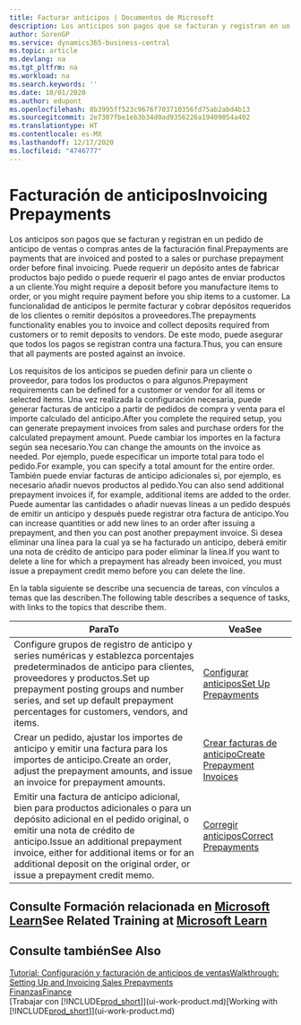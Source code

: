 ```yaml
---
title: Facturar anticipos | Documentos de Microsoft
description: Los anticipos son pagos que se facturan y registran en un pedido de anticipo de ventas o compras antes de la facturación final. Puede requerir un depósito antes de fabricar productos bajo pedido o puede requerir el pago antes de enviar productos a un cliente. La funcionalidad de anticipos le permite facturar y cobrar depósitos requeridos de los clientes o remitir depósitos a proveedores. De este modo, puede asegurar que todos los pagos se registran contra una factura.
author: SorenGP
ms.service: dynamics365-business-central
ms.topic: article
ms.devlang: na
ms.tgt_pltfrm: na
ms.workload: na
ms.search.keywords: ''
ms.date: 10/01/2020
ms.author: edupont
ms.openlocfilehash: 8b3995ff523c9676f703710356fd75ab2abd4b13
ms.sourcegitcommit: 2e7307fbe1eb3b34d0ad9356226a19409054a402
ms.translationtype: HT
ms.contentlocale: es-MX
ms.lasthandoff: 12/17/2020
ms.locfileid: "4746777"
---
```

# <a name="invoicing-prepayments"></a><span data-ttu-id="10c16-106">Facturación de anticipos</span><span class="sxs-lookup"><span data-stu-id="10c16-106">Invoicing Prepayments</span></span>

<span data-ttu-id="10c16-107">Los anticipos son pagos que se facturan y registran en un pedido de anticipo de ventas o compras antes de la facturación final.</span><span class="sxs-lookup"><span data-stu-id="10c16-107">Prepayments are payments that are invoiced and posted to a sales or purchase prepayment order before final invoicing.</span></span> <span data-ttu-id="10c16-108">Puede requerir un depósito antes de fabricar productos bajo pedido o puede requerir el pago antes de enviar productos a un cliente.</span><span class="sxs-lookup"><span data-stu-id="10c16-108">You might require a deposit before you manufacture items to order, or you might require payment before you ship items to a customer.</span></span> <span data-ttu-id="10c16-109">La funcionalidad de anticipos le permite facturar y cobrar depósitos requeridos de los clientes o remitir depósitos a proveedores.</span><span class="sxs-lookup"><span data-stu-id="10c16-109">The prepayments functionality enables you to invoice and collect deposits required from customers or to remit deposits to vendors.</span></span> <span data-ttu-id="10c16-110">De este modo, puede asegurar que todos los pagos se registran contra una factura.</span><span class="sxs-lookup"><span data-stu-id="10c16-110">Thus, you can ensure that all payments are posted against an invoice.</span></span>  

 <span data-ttu-id="10c16-111">Los requisitos de los anticipos se pueden definir para un cliente o proveedor, para todos los productos o para algunos.</span><span class="sxs-lookup"><span data-stu-id="10c16-111">Prepayment requirements can be defined for a customer or vendor for all items or selected items.</span></span> <span data-ttu-id="10c16-112">Una vez realizada la configuración necesaria, puede generar facturas de anticipo a partir de pedidos de compra y venta para el importe calculado del anticipo.</span><span class="sxs-lookup"><span data-stu-id="10c16-112">After you complete the required setup, you can generate prepayment invoices from sales and purchase orders for the calculated prepayment amount.</span></span> <span data-ttu-id="10c16-113">Puede cambiar los importes en la factura según sea necesario.</span><span class="sxs-lookup"><span data-stu-id="10c16-113">You can change the amounts on the invoice as needed.</span></span> <span data-ttu-id="10c16-114">Por ejemplo, puede especificar un importe total para todo el pedido.</span><span class="sxs-lookup"><span data-stu-id="10c16-114">For example, you can specify a total amount for the entire order.</span></span> <span data-ttu-id="10c16-115">También puede enviar facturas de anticipo adicionales si, por ejemplo, es necesario añadir nuevos productos al pedido.</span><span class="sxs-lookup"><span data-stu-id="10c16-115">You can also send additional prepayment invoices if, for example, additional items are added to the order.</span></span> <span data-ttu-id="10c16-116">Puede aumentar las cantidades o añadir nuevas líneas a un pedido después de emitir un anticipo y después puede registrar otra factura de anticipo.</span><span class="sxs-lookup"><span data-stu-id="10c16-116">You can increase quantities or add new lines to an order after issuing a prepayment, and then you can post another prepayment invoice.</span></span> <span data-ttu-id="10c16-117">Si desea eliminar una línea para la cual ya se ha facturado un anticipo, deberá emitir una nota de crédito de anticipo para poder eliminar la línea.</span><span class="sxs-lookup"><span data-stu-id="10c16-117">If you want to delete a line for which a prepayment has already been invoiced, you must issue a prepayment credit memo before you can delete the line.</span></span>  

 <span data-ttu-id="10c16-118">En la tabla siguiente se describe una secuencia de tareas, con vínculos a temas que las describen.</span><span class="sxs-lookup"><span data-stu-id="10c16-118">The following table describes a sequence of tasks, with links to the topics that describe them.</span></span>

|<span data-ttu-id="10c16-119">**Para**</span><span class="sxs-lookup"><span data-stu-id="10c16-119">**To**</span></span>|<span data-ttu-id="10c16-120">**Vea**</span><span class="sxs-lookup"><span data-stu-id="10c16-120">**See**</span></span>|  
|------------|-------------|  
|<span data-ttu-id="10c16-121">Configure grupos de registro de anticipo y series numéricas y establezca porcentajes predeterminados de anticipo para clientes, proveedores y productos.</span><span class="sxs-lookup"><span data-stu-id="10c16-121">Set up prepayment posting groups and number series, and set up default prepayment percentages for customers, vendors, and items.</span></span>|[<span data-ttu-id="10c16-122">Configurar anticipos</span><span class="sxs-lookup"><span data-stu-id="10c16-122">Set Up Prepayments</span></span>](finance-set-up-prepayments.md)|
|<span data-ttu-id="10c16-123">Crear un pedido, ajustar los importes de anticipo y emitir una factura para los importes de anticipo.</span><span class="sxs-lookup"><span data-stu-id="10c16-123">Create an order, adjust the prepayment amounts, and issue an invoice for prepayment amounts.</span></span>|[<span data-ttu-id="10c16-124">Crear facturas de anticipo</span><span class="sxs-lookup"><span data-stu-id="10c16-124">Create Prepayment Invoices</span></span>](finance-how-to-create-prepayment-invoices.md)|  
|<span data-ttu-id="10c16-125">Emitir una factura de anticipo adicional, bien para productos adicionales o para un depósito adicional en el pedido original, o emitir una nota de crédito de anticipo.</span><span class="sxs-lookup"><span data-stu-id="10c16-125">Issue an additional prepayment invoice, either for additional items or for an additional deposit on the original order, or issue a prepayment credit memo.</span></span>|[<span data-ttu-id="10c16-126">Corregir anticipos</span><span class="sxs-lookup"><span data-stu-id="10c16-126">Correct Prepayments</span></span>](finance-how-to-correct-prepayments.md)|  

## <a name="see-related-training-at-microsoft-learn"></a><span data-ttu-id="10c16-127">Consulte Formación relacionada en [Microsoft Learn](/learn/modules/prepayment-invoices-dynamics-365-business-central/index)</span><span class="sxs-lookup"><span data-stu-id="10c16-127">See Related Training at [Microsoft Learn](/learn/modules/prepayment-invoices-dynamics-365-business-central/index)</span></span>

## <a name="see-also"></a><span data-ttu-id="10c16-128">Consulte también</span><span class="sxs-lookup"><span data-stu-id="10c16-128">See Also</span></span>

[<span data-ttu-id="10c16-129">Tutorial: Configuración y facturación de anticipos de ventas</span><span class="sxs-lookup"><span data-stu-id="10c16-129">Walkthrough: Setting Up and Invoicing Sales Prepayments</span></span>](walkthrough-setting-up-and-invoicing-sales-prepayments.md)  
[<span data-ttu-id="10c16-130">Finanzas</span><span class="sxs-lookup"><span data-stu-id="10c16-130">Finance</span></span>](finance.md)  
<span data-ttu-id="10c16-131">[Trabajar con [!INCLUDE[prod_short](includes/prod_short.md)]](ui-work-product.md)</span><span class="sxs-lookup"><span data-stu-id="10c16-131">[Working with [!INCLUDE[prod_short](includes/prod_short.md)]](ui-work-product.md)</span></span>  
